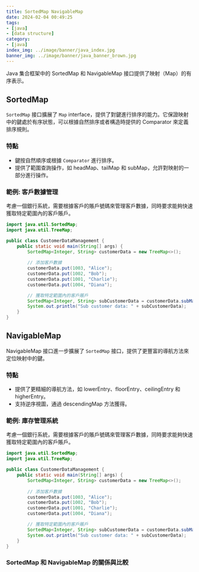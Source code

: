 ```yaml
---
title: SortedMap NavigableMap
date: 2024-02-04 00:49:25
tags:
- [java]
- [data structure]
category:
- [java]
index_img: ../image/banner/java_index.jpg
banner_img: ../image/banner/java_banner_brown.jpg
---
```

Java 集合框架中的 SortedMap 和 NavigableMap 接口提供了映射（Map）的有序表示。

## SortedMap

`SortedMap` 接口擴展了 `Map` interface，提供了對鍵進行排序的能力。它保證映射中的鍵處於有序狀態，可以根據自然排序或者構造時提供的 Comparator 來定義排序規則。

### 特點
- 鍵按自然順序或根據 `Comparator` 進行排序。
- 提供了範圍查詢操作，如 headMap、tailMap 和 subMap，允許對映射的一部分進行操作。

### 範例: 客戶數據管理
考慮一個銀行系統，需要根據客戶的賬戶號碼來管理客戶數據，同時要求能夠快速獲取特定範圍內的客戶賬戶。
```java
import java.util.SortedMap;
import java.util.TreeMap;

public class CustomerDataManagement {
    public static void main(String[] args) {
        SortedMap<Integer, String> customerData = new TreeMap<>();
        
        // 添加客戶數據
        customerData.put(1003, "Alice");
        customerData.put(1002, "Bob");
        customerData.put(1001, "Charlie");
        customerData.put(1004, "Diana");

        // 獲取特定範圍內的客戶賬戶
        SortedMap<Integer, String> subCustomerData = customerData.subMap(1002, 1004);
        System.out.println("Sub customer data: " + subCustomerData);
    }
}

```

## NavigableMap

NavigableMap 接口進一步擴展了 `SortedMap` 接口，提供了更豐富的導航方法來定位映射中的鍵。

### 特點

- 提供了更精細的導航方法，如 lowerEntry、floorEntry、ceilingEntry 和 higherEntry。
- 支持逆序視圖，通過 descendingMap 方法獲得。

### 範例: 庫存管理系統

考慮一個銀行系統，需要根據客戶的賬戶號碼來管理客戶數據，同時要求能夠快速獲取特定範圍內的客戶賬戶。

```java
import java.util.SortedMap;
import java.util.TreeMap;

public class CustomerDataManagement {
    public static void main(String[] args) {
        SortedMap<Integer, String> customerData = new TreeMap<>();
        
        // 添加客戶數據
        customerData.put(1003, "Alice");
        customerData.put(1002, "Bob");
        customerData.put(1001, "Charlie");
        customerData.put(1004, "Diana");

        // 獲取特定範圍內的客戶賬戶
        SortedMap<Integer, String> subCustomerData = customerData.subMap(1002, 1004);
        System.out.println("Sub customer data: " + subCustomerData);
    }
}

```

### SortedMap 和 NavigableMap 的關係與比較




